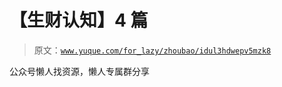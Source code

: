 # 【生财认知】4 篇

> 原文：[`www.yuque.com/for_lazy/zhoubao/idul3hdwepv5mzk8`](https://www.yuque.com/for_lazy/zhoubao/idul3hdwepv5mzk8)

公众号懒人找资源，懒人专属群分享